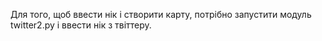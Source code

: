 Для того, щоб ввести нік і створити карту, потрібно запустити модуль twitter2.py і ввести нік з твіттеру.
